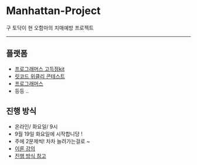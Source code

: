 # Manhattan-Project
구 토닥이 현 오함마의 치매예방 프로젝트

--- 

## 플랫폼
- [프로그래머스 고득점kit](https://school.programmers.co.kr/learn/challenges?tab=algorithm_practice_kit)
- [릿코드 위클리 콘테스트](https://leetcode.com/contest/weekly-contest-361/)
- [프로그래머스](https://school.programmers.co.kr/learn/challenges?order=acceptance_desc&page=1)
- 등등 .. 


## 진행 방식
- 온라인/ 화요일/ 9시
- 9월 19일 화요일에 시작합니당 !
- 주에 2문제씩! 차차 늘려가는걸로 ~
- [이론 강의](https://www.youtube.com/@user-pw9fm4gc7e/playlists)
- [진행 방식 참고](https://github.com/OneHundredMillionSalary/Algorithm2023/tree/main)
